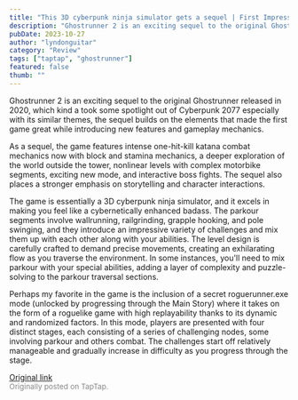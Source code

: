 ```yaml
---
title: "This 3D cyberpunk ninja simulator gets a sequel | First Impressions - Ghostrunner 2"
description: "Ghostrunner 2 is an exciting sequel to the original Ghostrunner released in 2020, which kind a took some spotlight out of Cyberpunk 2077 especially with its similar themes, the sequel builds on the elements that made the first game great while introducing new features and gameplay mechanics."
pubDate: 2023-10-27
author: "lyndonguitar"
category: "Review"
tags: ["taptap", "ghostrunner"]
featured: false
thumb: ""
---
```


Ghostrunner 2 is an exciting sequel to the original Ghostrunner released in 2020, which kind a took some spotlight out of Cyberpunk 2077 especially with its similar themes, the sequel builds on the elements that made the first game great while introducing new features and gameplay mechanics.

As a sequel, the game features intense one-hit-kill katana combat mechanics now with block and stamina mechanics, a deeper exploration of the world outside the tower, nonlinear levels with complex motorbike segments, exciting new mode, and interactive boss fights. The sequel also places a stronger emphasis on storytelling and character interactions.

The game is essentially a 3D cyberpunk ninja simulator, and it excels in making you feel like a cybernetically enhanced badass. The parkour segments involve wallrunning, railgrinding, grapple hooking, and pole swinging, and they introduce an impressive variety of challenges and mix them up with each other along with your abilities. The level design is carefully crafted to demand precise movements, creating an exhilarating flow as you traverse the environment. In some instances, you'll need to mix parkour with your special abilities, adding a layer of complexity and puzzle-solving to the parkour traversal sections.

Perhaps my favorite in the game is the inclusion of a secret roguerunner.exe mode (unlocked by progressing through the Main Story) where it takes on the form of a roguelike game with high replayability thanks to its dynamic and randomized factors. In this mode, players are presented with four distinct stages, each consisting of a series of challenging nodes, some involving parkour and others combat. The challenges start off relatively manageable and gradually increase in difficulty as you progress through the stage.

[Original link](https://www.taptap.io/post/6481079)<br><span style="font-size: 0.95em; color: #888;">Originally posted on TapTap.</span>
